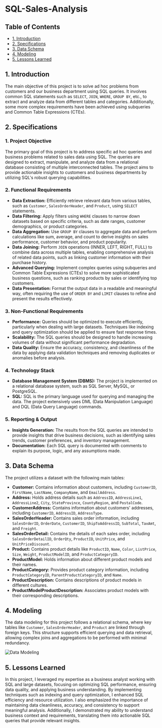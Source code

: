 # SQL-Sales-Analysis

## Table of Contents
- [1. Introduction](#1-introduction)
- [2. Specifications](#2-specifications)
- [3. Data Schema](#3-data-schema)
- [4. Modeling](#4-modeling)
- [5. Lessons Learned](#5-lessons-learned)

## 1. Introduction

The main objective of this project is to solve ad hoc problems from customers and our business department using SQL queries. It involves common SQL statements such as `SELECT`, `JOIN`, `WHERE`, `GROUP BY`, etc., to extract and analyze data from different tables and categories. Additionally, some more complex requirements have been achieved using subqueries and Common Table Expressions (CTEs).

## 2. Specifications

### 1. Project Objective
The primary goal of this project is to address specific ad hoc queries and business problems related to sales data using SQL. The queries are designed to extract, manipulate, and analyze data from a relational database consisting of multiple interconnected tables. The project aims to provide actionable insights to customers and business departments by utilizing SQL's robust querying capabilities.

### 2. Functional Requirements
- **Data Extraction:** Efficiently retrieve relevant data from various tables, such as `Customer`, `SalesOrderHeader`, and `Product`, using `SELECT` statements.
- **Data Filtering:** Apply filters using `WHERE` clauses to narrow down datasets based on specific criteria, such as date ranges, customer demographics, or product categories.
- **Data Aggregation:** Use `GROUP BY` clauses to aggregate data and perform calculations like sum, average, and count to derive insights on sales performance, customer behavior, and product popularity.
- **Data Joining:** Perform `JOIN` operations (INNER, LEFT, RIGHT, FULL) to combine data across multiple tables, enabling comprehensive analysis of related data points, such as linking customer information with their purchase history.
- **Advanced Querying:** Implement complex queries using subqueries and Common Table Expressions (CTEs) to solve more sophisticated business questions, such as ranking products by sales or identifying top customers.
- **Data Presentation:** Format the output data in a readable and meaningful way, often requiring the use of `ORDER BY` and `LIMIT` clauses to refine and present the results effectively.

### 3. Non-Functional Requirements
- **Performance:** Queries should be optimized to execute efficiently, particularly when dealing with large datasets. Techniques like indexing and query optimization should be applied to ensure fast response times.
- **Scalability:** The SQL queries should be designed to handle increasing volumes of data without significant performance degradation.
- **Data Quality:** Ensure the accuracy, consistency, and cleanliness of the data by applying data validation techniques and removing duplicates or anomalies before analysis.

### 4. Technology Stack
- **Database Management System (DBMS):** The project is implemented on a relational database system, such as SQL Server, MySQL, or PostgreSQL.
- **SQL:** SQL is the primary language used for querying and managing the data. The project extensively uses DML (Data Manipulation Language) and DQL (Data Query Language) commands.

### 5. Reporting & Output
- **Insights Generation:** The results from the SQL queries are intended to provide insights that drive business decisions, such as identifying sales trends, customer preferences, and inventory management.
- **Documentation:** Each SQL query is documented with comments to explain its purpose, logic, and any assumptions made.

## 3. Data Schema

The project utilizes a dataset with the following main tables:

- **Customer:** Contains information about customers, including `CustomerID`, `FirstName`, `LastName`, `CompanyName`, and `EmailAddress`.
- **Address:** Holds address details such as `AddressID`, `AddressLine1`, `AddressLine2`, `City`, `StateProvince`, `CountyRegion`, and `PostalCode`.
- **CustomerAddress:** Contains information about customers' addresses, including `CustomerID`, `AddressID`, `AddressType`.
- **SalesOrderHeader:** Contains sales order information, including `SalesOrderID`, `OrderDate`, `CustomerID`, `ShipToAddressID`, `SubTotal`, `TaxAmt`, and `Freight`.
- **SalesOrderDetail:** Contains the details of each sales order, including `SalesOrderDetailID`, `OrderQty`, `ProductID`, `UnitPrice`, and `UnitPriceDiscount`.
- **Product:** Contains product details like `ProductID`, `Name`, `Color`, `ListPrice`, `Size`, `Weight`, `ProductModelID`, and `ProductCategoryID`.
- **ProductModel:** Holds information about different product models and their names.
- **ProductCategory:** Provides product category information, including `ProductCategoryID`, `ParentProductCategoryID`, and `Name`.
- **ProductDescription:** Contains descriptions of product models in different cultures.
- **ProductModelProductDescription:** Associates product models with their corresponding descriptions.

## 4. Modeling

The data modeling for this project follows a relational schema, where key tables like `Customer`, `SalesOrderHeader`, and `Product` are linked through foreign keys. This structure supports efficient querying and data retrieval, allowing complex joins and aggregations to be performed with minimal redundancy. 

![Data Modeling](https://github.com/user-attachments/assets/4f58b234-dfad-4eef-b1a2-7495d0da9797)

## 5. Lessons Learned

In this project, I leveraged my expertise as a business analyst working with SQL and large datasets, focusing on optimizing SQL performance, ensuring data quality, and applying business understanding. By implementing techniques such as indexing and query optimization, I enhanced SQL efficiency and resource utilization. I also emphasized the importance of maintaining data cleanliness, accuracy, and consistency to support meaningful analysis. Additionally, I demonstrated my ability to understand business context and requirements, translating them into actionable SQL queries that provide relevant insights.
